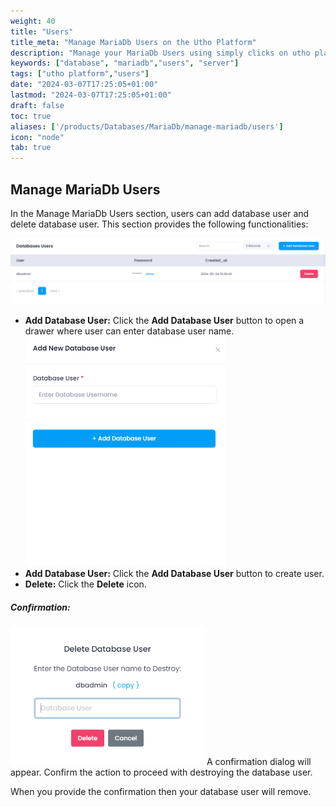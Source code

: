 ```yaml
---
weight: 40
title: "Users"
title_meta: "Manage MariaDb Users on the Utho Platform"
description: "Manage your MariaDb Users using simply clicks on utho platform"
keywords: ["database", "mariadb","users", "server"]
tags: ["utho platform","users"]
date: "2024-03-07T17:25:05+01:00"
lastmod: "2024-03-07T17:25:05+01:00"
draft: false
toc: true
aliases: ['/products/Databases/MariaDb/manage-mariadb/users']
icon: "node"
tab: true
---
```

## Manage MariaDb Users

In the Manage MariaDb Users section, users can add database user and delete database user. This section provides the following functionalities:

![Utho-database-cluster-user](image/Utho-database-cluster-user.png)

* **Add Database User:** Click the **Add Database User** button to open a drawer where user can enter database user name.
![Utho-database-cluster-add-user](image/Utho-database-cluster-add-user.png)
* **Add Database User:** Click the **Add Database User** button to create user.
* **Delete:** Click the **Delete** icon.
##### **Confirmation:**
![Utho-database-cluster-user-destroy](image/Utho-database-cluster-user-destroy.png)
A confirmation dialog will appear. Confirm the action to proceed with destroying the database user.

When you provide the confirmation then your database user will remove.

